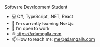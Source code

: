 Software Development Student

- 💻 C#, TypeScript, .NET, React
- 📖 I'm currently learning Next.js
- 💼 I’m open to work!
- 🌐 https://adamgalla.com
- 📫 How to reach me: me@adamgalla.com


